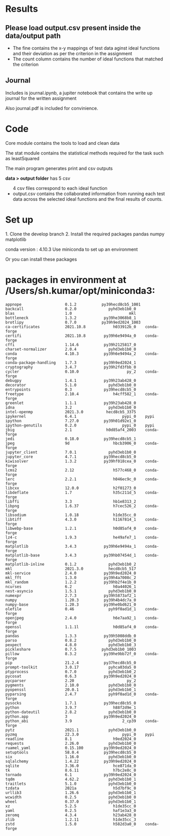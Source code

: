 <h1>Results</h1>
<h2>Please load output.csv present inside the data/output path</h2>
<ul>
    <li>The fine contains the x-y mappings of test data aginst ideal functions and their deviation as per the criterion in the assignment</li>
    <li>The count column contains the number of ideal functions that matched the criterion</li>
</ul>

<h2>Journal</h2>
<p>Includes is journal.ipynb, a jupiter notebook that contains the write up journal for the written assignment</p>
<p>Also journal.pdf is included for convinience.</p>

<h1>Code</h1>
<p>Core module contains the tools to load and clean data</p>
<p>The stat module contains the statistical methods required for the task such as leastSquared</p>
<p>The main program generates print and csv outputs</p>

<b>data > output  folder</b> has 5 csv
<ul
    <li>4 csv files correspond to each ideal function</li>
    <li>output.csv contains the collaborated information from running each test data across the selected ideal functions and the final results of counts.</li>
</ul>

<h1>Set up</h1>
    1. Clone the develop branch
    2. Install the required packages
        pandas
        numpy
        matplotlib

conda version : 4.10.3
Use miniconda to set up an environment

Or you can install these packages
# packages in environment at /Users/sh.kumar/opt/miniconda3:
```
appnope                   0.1.2           py39hecd8cb5_1001  
backcall                  0.2.0              pyhd3eb1b0_0  
blas                      1.0                         mkl  
bottleneck                1.3.2            py39he3068b8_1  
brotlipy                  0.7.0           py39h9ed2024_1003  
ca-certificates           2021.10.8            h033912b_0    conda-forge
certifi                   2021.10.8        py39h6e9494a_0    conda-forge
cffi                      1.14.6           py39h2125817_0  
charset-normalizer        2.0.4              pyhd3eb1b0_0  
conda                     4.10.3           py39h6e9494a_2    conda-forge
conda-package-handling    1.7.3            py39h9ed2024_1  
cryptography              3.4.7            py39h2fd3fbb_0  
cycler                    0.10.0                     py_2    conda-forge
debugpy                   1.4.1            py39h23ab428_0  
decorator                 5.1.0              pyhd3eb1b0_0  
entrypoints               0.3              py39hecd8cb5_0  
freetype                  2.10.4               h4cff582_1    conda-forge
greenlet                  1.1.1            py39h23ab428_0  
idna                      3.2                pyhd3eb1b0_0  
intel-openmp              2021.3.0          hecd8cb5_3375  
ipykernel                 6.4.1                    pypi_0    pypi
ipython                   7.27.0           py39h01d92e1_0  
ipython-genutils          0.2.0                    pypi_0    pypi
jbig                      2.1               h0d85af4_2003    conda-forge
jedi                      0.18.0           py39hecd8cb5_1  
jpeg                      9d                   hbcb3906_0    conda-forge
jupyter_client            7.0.1              pyhd3eb1b0_0  
jupyter_core              4.7.1            py39hecd8cb5_0  
kiwisolver                1.3.2            py39hf018cea_0    conda-forge
lcms2                     2.12                 h577c468_0    conda-forge
lerc                      2.2.1                h046ec9c_0    conda-forge
libcxx                    12.0.0               h2f01273_0  
libdeflate                1.7                  h35c211d_5    conda-forge
libffi                    3.3                  hb1e8313_2  
libpng                    1.6.37               h7cec526_2    conda-forge
libsodium                 1.0.18               h1de35cc_0  
libtiff                   4.3.0                h1167814_1    conda-forge
libwebp-base              1.2.1                h0d85af4_0    conda-forge
lz4-c                     1.9.3                he49afe7_1    conda-forge
matplotlib                3.4.3            py39h6e9494a_1    conda-forge
matplotlib-base           3.4.3            py39hb07454d_1    conda-forge
matplotlib-inline         0.1.2              pyhd3eb1b0_2  
mkl                       2021.3.0           hecd8cb5_517  
mkl-service               2.4.0            py39h9ed2024_0  
mkl_fft                   1.3.0            py39h4a7008c_2  
mkl_random                1.2.2            py39hb2f4e1b_0  
ncurses                   6.2                  h0a44026_1  
nest-asyncio              1.5.1              pyhd3eb1b0_0  
numexpr                   2.7.3            py39h5873af2_1  
numpy                     1.20.3           py39h4b4dc7a_0  
numpy-base                1.20.3           py39he0bd621_0  
olefile                   0.46               pyh9f0ad1d_1    conda-forge
openjpeg                  2.4.0                h6e7aa92_1    conda-forge
openssl                   1.1.1l               h0d85af4_0    conda-forge
pandas                    1.3.3            py39h5008ddb_0  
parso                     0.8.2              pyhd3eb1b0_0  
pexpect                   4.8.0              pyhd3eb1b0_3  
pickleshare               0.7.5           pyhd3eb1b0_1003  
pillow                    8.3.2            py39he9bb72f_0    conda-forge
pip                       21.2.4           py37hecd8cb5_0  
prompt-toolkit            3.0.17             pyhca03da5_0  
ptyprocess                0.7.0              pyhd3eb1b0_2  
pycosat                   0.6.3            py39h9ed2024_0  
pycparser                 2.20                       py_2  
pygments                  2.10.0             pyhd3eb1b0_0  
pyopenssl                 20.0.1             pyhd3eb1b0_1  
pyparsing                 2.4.7              pyh9f0ad1d_0    conda-forge
pysocks                   1.7.1            py39hecd8cb5_0  
python                    3.9.7                h88f2d9e_1  
python-dateutil           2.8.2              pyhd3eb1b0_0  
python.app                3                py39h9ed2024_0  
python_abi                3.9                      2_cp39    conda-forge
pytz                      2021.1             pyhd3eb1b0_0  
pyzmq                     22.3.0                   pypi_0    pypi
readline                  8.1                  h9ed2024_0  
requests                  2.26.0             pyhd3eb1b0_0  
ruamel_yaml               0.15.100         py39h9ed2024_0  
setuptools                58.0.4           py39hecd8cb5_0  
six                       1.16.0             pyhd3eb1b0_0  
sqlalchemy                1.4.22           py39h9ed2024_0  
sqlite                    3.36.0               hce871da_0  
tk                        8.6.11               h7bc2e8c_0  
tornado                   6.1              py39h9ed2024_0  
tqdm                      4.62.2             pyhd3eb1b0_1  
traitlets                 5.1.0              pyhd3eb1b0_0  
tzdata                    2021a                h5d7bf9c_0  
urllib3                   1.26.6             pyhd3eb1b0_1  
wcwidth                   0.2.5              pyhd3eb1b0_0  
wheel                     0.37.0             pyhd3eb1b0_1  
xz                        5.2.5                h1de35cc_0  
yaml                      0.2.5                haf1e3a3_0  
zeromq                    4.3.4                h23ab428_0  
zlib                      1.2.11               h1de35cc_3  
zstd                      1.5.0                h582d3a0_0    conda-forge
```

